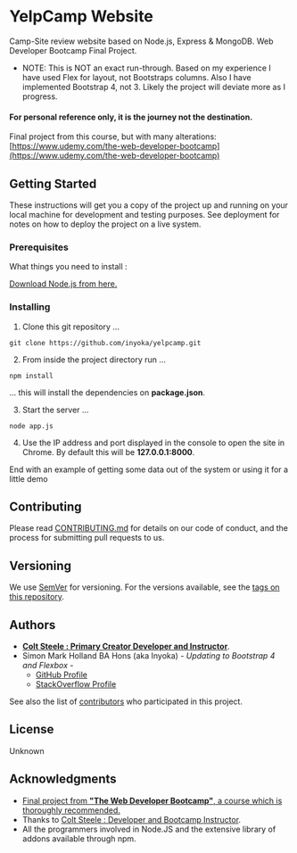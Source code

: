 # YelpCamp Website

Camp-Site review website based on Node.js, Express & MongoDB. Web Developer Bootcamp Final Project.  
* NOTE: This is NOT an exact run-through.  Based on my experience I have used Flex for layout, not Bootstraps columns.  Also I have implemented Bootstrap 4, not 3.  Likely the project will deviate more as I progress.

#### For personal reference only, it is the journey not the destination.
Final project from this course, but with many alterations:
[https://www.udemy.com/the-web-developer-bootcamp](https://www.udemy.com/the-web-developer-bootcamp)

## Getting Started

These instructions will get you a copy of the project up and running on your local machine for development and testing purposes. See deployment for notes on how to deploy the project on a live system.

### Prerequisites

What things you need to install :

[Download Node.js from here.](https://nodejs.org/en/)

### Installing

1) Clone this git repository ...

```
git clone https://github.com/inyoka/yelpcamp.git
```
2) From inside the project directory run ...
```
npm install
```
... this will install the dependencies on **package.json**.

3) Start the server ...

```
node app.js
```
4) Use the IP address and port displayed in the console to open the site in Chrome.  By default this will be **127.0.0.1:8000**.

End with an example of getting some data out of the system or using it for a little demo



## Contributing

Please read [CONTRIBUTING.md](https://gist.github.com/PurpleBooth/b24679402957c63ec426) for details on our code of conduct, and the process for submitting pull requests to us.

## Versioning

We use [SemVer](http://semver.org/) for versioning. For the versions available, see the [tags on this repository](https://github.com/your/project/tags).

## Authors

* **[Colt Steele : Primary Creator Developer and Instructor](https://www.udemy.com/user/coltsteele/)**.
* Simon Mark Holland BA Hons (aka Inyoka) - *Updating to Bootstrap 4 and Flexbox* -
    - [GitHub Profile](https://github.com/Inyoka)
    - [StackOverflow Profile](https://stackoverflow.com/users/792015/simon)

See also the list of [contributors](https://github.com/your/project/contributors) who participated in this project.

## License

Unknown

## Acknowledgments

* [Final project from **"The Web Developer Bootcamp"**, a course which is thoroughly recommended.](https://www.udemy.com/the-web-developer-bootcamp)
* Thanks to [Colt Steele : Developer and Bootcamp Instructor](https://www.udemy.com/user/coltsteele/).
* All the programmers involved in Node.JS and the extensive library of addons available through npm.

